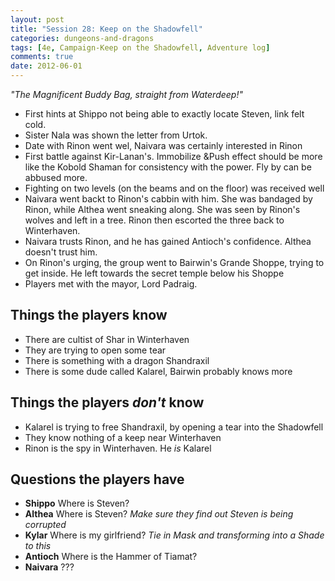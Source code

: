 ```yaml
---
layout: post
title: "Session 28: Keep on the Shadowfell"
categories: dungeons-and-dragons
tags: [4e, Campaign-Keep on the Shadowfell, Adventure log]
comments: true
date: 2012-06-01
---
```


_"The Magnificent Buddy Bag, straight from Waterdeep!"_

  * First hints at Shippo not being able to exactly locate Steven, link felt cold.
  * Sister Nala was shown the letter from Urtok.
  * Date with Rinon went wel, Naivara was certainly interested in Rinon
  * First battle against Kir-Lanan's. Immobilize &Push effect should be more like the Kobold Shaman for consistency with the power. Fly by can be abbused more.
  * Fighting on two levels (on the beams and on the floor) was received well
  * Naivara went backt to Rinon's cabbin with him. She was bandaged by Rinon, while Althea went sneaking along. She was seen by Rinon's wolves and left in a tree. Rinon then escorted the three back to Winterhaven.
  * Naivara trusts Rinon, and he has gained Antioch's confidence. Althea doesn't trust him.
  * On Rinon's urging, the group went to Bairwin's Grande Shoppe, trying to get inside. He left towards the secret temple below his Shoppe
  * Players met with the mayor, Lord Padraig.


## Things the players know

  * There are cultist of Shar in Winterhaven
  * They are trying to open some tear
  * There is something with a dragon Shandraxil
  * There is some dude called Kalarel, Bairwin probably knows more

## Things the players _don't_ know

  * Kalarel is trying to free Shandraxil, by opening a tear into the Shadowfell
  * They know nothing of a keep near Winterhaven
  * Rinon is the spy in Winterhaven. He *is* Kalarel


## Questions the players have

  * **Shippo** Where is Steven?
  * **Althea** Where is Steven? _Make sure they find out Steven is being corrupted_
  * **Kylar** Where is my girlfriend? _Tie in Mask and transforming into a Shade to this_
  * **Antioch** Where is the Hammer of Tiamat?
  * **Naivara** ???